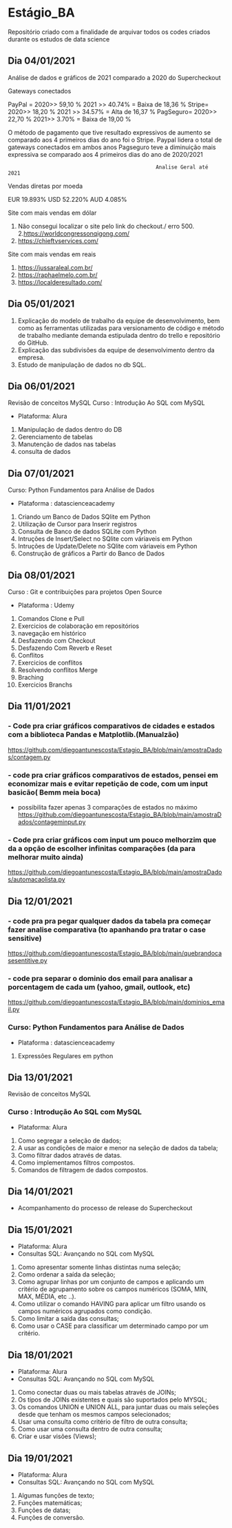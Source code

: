 # Estágio_BA
Repositório criado com a finalidade de arquivar todos os codes criados durante os estudos de data science

## Dia 04/01/2021

Análise de dados e gráficos de 2021 comparado a 2020 do Supercheckout


Gateways conectados

PayPal =          2020>>             59,10 %     2021 >> 40.74%  = Baixa de 18,36 %
Stripe=             2020>>            18,20  %     2021 >>  34.57%  =  Alta de 16,37 %
PagSeguro=    2020>>             22,70 %     2021>>     3.70%   = Baixa de 19,00 %

O método de pagamento que tive resultado expressivos de aumento se comparado aos 4 primeiros dias do ano foi o Stripe.
Paypal lidera o total de gateways conectados em ambos anos
Pagseguro teve a diminuição mais expressiva se comparado aos 4 primeiros dias do ano de 2020/2021

                                                                                  
                                                 	Analise Geral até  2021

Vendas diretas por moeda 

EUR 19.893%
USD 52.220%
AUD 4.085%

Site com mais vendas em dólar

1. Não consegui localizar o site pelo link do checkout./ erro  500. 2.https://worldcongressonqigong.com/
3. https://chieftvservices.com/

Site com mais vendas em reais

1. https://jussaraleal.com.br/
2. https://raphaelmelo.com.br/
3. https://localderesultado.com/

## Dia 05/01/2021

1. Explicação do modelo de trabalho da equipe de desenvolvimento, bem como as ferramentas utilizadas para versionamento de código e método de trabalho mediante demanda estipulada dentro do trello e repositório do GitHub.
2. Explicação das subdivisões da equipe de desenvolvimento dentro da empresa.
3. Estudo de manipulação de dados no db SQL.

## Dia 06/01/2021

Revisão de conceitos MySQL
Curso : Introdução Ao SQL com MySQL
- Plataforma: Alura

1. Manipulação de dados dentro do DB	
2. Gerenciamento de tabelas 	
3. Manutenção de dados nas tabelas
4. consulta de dados

## Dia 07/01/2021

Curso: Python Fundamentos para Análise de Dados
- Plataforma : datascienceacademy

1. Criando um Banco de Dados SQlite em Python
2. Utilização de Cursor para Inserir registros
3. Consulta de Banco de dados SQLite com Python
4. Intruções de Insert/Select no SQlite com váriaveis em Python
5. Intruções de Update/Delete no SQlite com váriaveis em Python
6. Construção de gráficos a Partir do Banco de Dados

## Dia 08/01/2021

Curso : Git e contribuições para projetos Open Source
- Plataforma : Udemy

1. Comandos Clone e Pull
2. Exercicios de colaboração em repositórios
3. navegação em histórico
4. Desfazendo com Checkout
5. Desfazendo Com Reverb e Reset
6. Conflitos
7. Exercicios de conflitos
8. Resolvendo conflitos Merge
9. Braching
10. Exercicios Branchs

## Dia 11/01/2021

### - Code pra criar gráficos comparativos de cidades e estados com a biblioteca Pandas e Matplotlib.(Manualzão) ###  
https://github.com/diegoantunescosta/Estagio_BA/blob/main/amostraDados/contagem.py

### - code pra criar gráficos comparativos de estados, pensei em economizar mais e evitar repetição de code, com um input basicão( Bemm meia boca) ###
- possibilita fazer apenas 3 comparações de estados no máximo
https://github.com/diegoantunescosta/Estagio_BA/blob/main/amostraDados/contageminput.py

### - Code pra criar gráficos com input um pouco melhorzim que da a opção de escolher infinitas comparações (da para melhorar muito ainda) ###
https://github.com/diegoantunescosta/Estagio_BA/blob/main/amostraDados/automacaolista.py


## Dia 12/01/2021
 
 ### - code pra pra pegar qualquer dados da tabela pra começar fazer analise comparativa (to apanhando pra tratar o case sensitive) ###
https://github.com/diegoantunescosta/Estagio_BA/blob/main/quebrandocasesentitive.py

### - code pra separar o dominio dos email para analisar a porcentagem de cada um (yahoo, gmail, outlook, etc)
https://github.com/diegoantunescosta/Estagio_BA/blob/main/dominios_email.py

### Curso: Python Fundamentos para Análise de Dados
- Plataforma : datascienceacademy

1. Expressôes Regulares em python


## Dia 13/01/2021

Revisão de conceitos MySQL
### Curso : Introdução Ao SQL com MySQL
- Plataforma: Alura

1. Como segregar a seleção de dados;
2. A usar as condições de maior e menor 
na seleção de dados da tabela;
3. Como filtrar dados através de datas.
4. Como implementamos filtros compostos.
5. Comandos de filtragem de dados compostos.

## Dia 14/01/2021

- Acompanhamento do processo de release do Supercheckout

## Dia 15/01/2021

- Plataforma: Alura
- Consultas SQL: Avançando no SQL com MySQL

1. Como apresentar somente linhas distintas numa seleção;
2. Como ordenar a saída da seleção;
3. Como agrupar linhas por um conjunto de campos e aplicando um critério de agrupamento sobre os campos numéricos (SOMA, MIN, MAX, MÉDIA, etc ..).
4. Como utilizar o comando HAVING para aplicar um filtro usando os campos numéricos agrupados como condição.
5. Como limitar a saída das consultas;
6. Como usar o CASE para classificar um determinado campo por um critério.

## Dia 18/01/2021

- Plataforma: Alura
- Consultas SQL: Avançando no SQL com MySQL

1. Como conectar duas ou mais tabelas através de JOINs;
2. Os tipos de JOINs existentes e quais são suportados pelo MYSQL;
3. Os comandos UNION e UNION ALL, para juntar duas ou mais seleções desde que tenham os mesmos campos selecionados;
4. Usar uma consulta como critério de filtro de outra consulta;
5. Como usar uma consulta dentro de outra consulta;
6. Criar e usar visões (Views);

## Dia 19/01/2021

- Plataforma: Alura
- Consultas SQL: Avançando no SQL com MySQL

1. Algumas funções de texto;
2. Funções matemáticas;
3. Funções de datas;
4. Funções de conversão.
 
